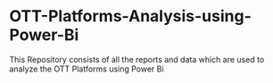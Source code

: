# OTT-Platforms-Analysis-using-Power-Bi
This Repository consists of all the reports and data which are used to analyze the OTT Platforms using Power Bi
